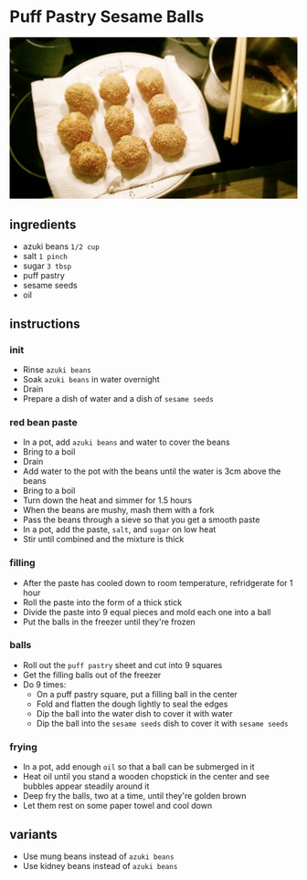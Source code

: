 # Puff Pastry Sesame Balls

![Photo](./puff-pastry-sesame-balls.jpg)

## ingredients

- azuki beans `1/2 cup`
- salt `1 pinch`
- sugar `3 tbsp`
- puff pastry
- sesame seeds
- oil

## instructions

### init

- Rinse `azuki beans`
- Soak `azuki beans` in water overnight
- Drain
- Prepare a dish of water and a dish of `sesame seeds`

### red bean paste

- In a pot, add `azuki beans` and water to cover the beans
- Bring to a boil
- Drain
- Add water to the pot with the beans until the water is 3cm above the beans
- Bring to a boil
- Turn down the heat and simmer for 1.5 hours
- When the beans are mushy, mash them with a fork
- Pass the beans through a sieve so that you get a smooth paste
- In a pot, add the paste, `salt`, and `sugar` on low heat
- Stir until combined and the mixture is thick

### filling

- After the paste has cooled down to room temperature, refridgerate for 1 hour
- Roll the paste into the form of a thick stick
- Divide the paste into 9 equal pieces and mold each one into a ball
- Put the balls in the freezer until they're frozen

### balls

- Roll out the `puff pastry` sheet and cut into 9 squares
- Get the filling balls out of the freezer
- Do 9 times:
	- On a puff pastry square, put a filling ball in the center
	- Fold and flatten the dough lightly to seal the edges
	- Dip the ball into the water dish to cover it with water
	- Dip the ball into the `sesame seeds` dish to cover it with `sesame seeds`

### frying

- In a pot, add enough `oil` so that a ball can be submerged in it
- Heat oil until you stand a wooden chopstick in the center and see bubbles appear steadily around it
- Deep fry the balls, two at a time, until they're golden brown
- Let them rest on some paper towel and cool down

## variants

- Use mung beans instead of `azuki beans`
- Use kidney beans instead of `azuki beans`
